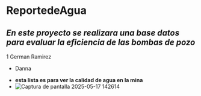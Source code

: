 # ReportedeAgua
## *En este proyecto se realizara una base datos para evaluar la eficiencia de las bombas de pozo*
1 German Ramirez
* Danna
- **esta lista es para ver la calidad de agua en la mina**
- ![Captura de pantalla 2025-05-17 142614](https://github.com/user-attachments/assets/ab912deb-17b9-4063-9a24-1d8b3210c327)
